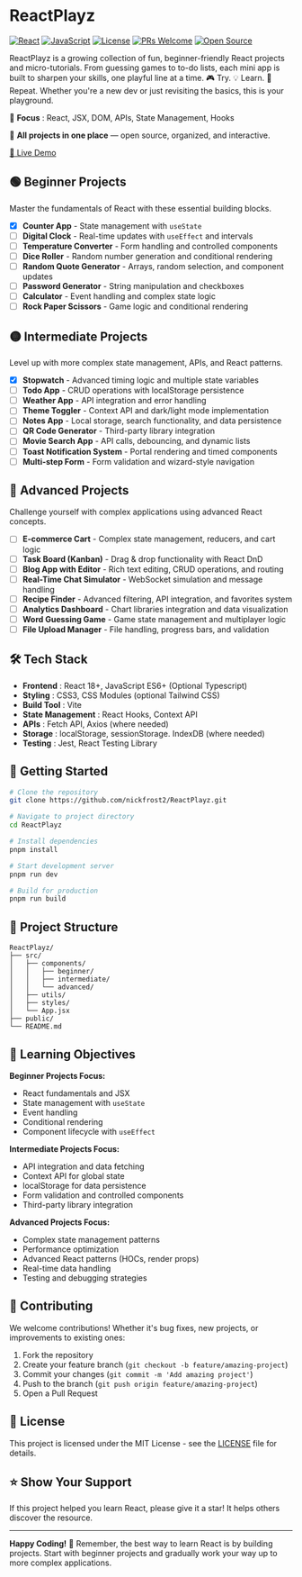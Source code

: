 # ReactPlayz

[![React](https://img.shields.io/badge/React-18.x-blue.svg)](https://reactjs.org/)
[![JavaScript](https://img.shields.io/badge/JavaScript-ES6+-yellow.svg)](https://developer.mozilla.org/en-US/docs/Web/JavaScript)
[![License](https://img.shields.io/badge/License-MIT-green.svg)](https://claude.ai/chat/LICENSE)
[![PRs Welcome](https://img.shields.io/badge/PRs-welcome-brightgreen.svg)](https://claude.ai/chat/CONTRIBUTING.md)
[![Open Source](https://img.shields.io/badge/Open%20Source-%E2%9D%A4%EF%B8%8F-red.svg)](https://github.com/nickfrost2/ReactPlayz)

ReactPlayz is a growing collection of fun, beginner-friendly React projects and micro-tutorials. From guessing games to to-do lists, each mini app is built to sharpen your skills, one playful line at a time. 🎮 Try. 💡 Learn. 🔁 Repeat. Whether you're a new dev or just revisiting the basics, this is your playground.

🧠  **Focus** : React, JSX, DOM, APIs, State Management, Hooks

💾 **All projects in one place** — open source, organized, and interactive.

[🚀 Live Demo](https://nickfrost2.github.io/ReactPlayz/ "ReactPlayz")

## 🟢 Beginner Projects

Master the fundamentals of React with these essential building blocks.

* [X] **Counter App** - State management with `useState`
* [ ] **Digital Clock** - Real-time updates with `useEffect` and intervals
* [ ] **Temperature Converter** - Form handling and controlled components
* [ ] **Dice Roller** - Random number generation and conditional rendering
* [ ] **Random Quote Generator** - Arrays, random selection, and component updates
* [ ] **Password Generator** - String manipulation and checkboxes
* [ ] **Calculator** - Event handling and complex state logic
* [ ] **Rock Paper Scissors** - Game logic and conditional rendering

## 🟡 Intermediate Projects

Level up with more complex state management, APIs, and React patterns.

* [X] **Stopwatch** - Advanced timing logic and multiple state variables
* [ ] **Todo App** - CRUD operations with localStorage persistence
* [ ] **Weather App** - API integration and error handling
* [ ] **Theme Toggler** - Context API and dark/light mode implementation
* [ ] **Notes App** - Local storage, search functionality, and data persistence
* [ ] **QR Code Generator** - Third-party library integration
* [ ] **Movie Search App** - API calls, debouncing, and dynamic lists
* [ ] **Toast Notification System** - Portal rendering and timed components
* [ ] **Multi-step Form** - Form validation and wizard-style navigation

## 🔴 Advanced Projects

Challenge yourself with complex applications using advanced React concepts.

* [ ] **E-commerce Cart** - Complex state management, reducers, and cart logic
* [ ] **Task Board (Kanban)** - Drag & drop functionality with React DnD
* [ ] **Blog App with Editor** - Rich text editing, CRUD operations, and routing
* [ ] **Real-Time Chat Simulator** - WebSocket simulation and message handling
* [ ] **Recipe Finder** - Advanced filtering, API integration, and favorites system
* [ ] **Analytics Dashboard** - Chart libraries integration and data visualization
* [ ] **Word Guessing Game** - Game state management and multiplayer logic
* [ ] **File Upload Manager** - File handling, progress bars, and validation

## 🛠️ Tech Stack

* **Frontend** : React 18+, JavaScript ES6+ (Optional Typescript)
* **Styling** : CSS3, CSS Modules (optional Tailwind CSS)
* **Build Tool** : Vite
* **State Management** : React Hooks, Context API
* **APIs** : Fetch API, Axios (where needed)
* **Storage** : localStorage, sessionStorage. IndexDB (where needed)
* **Testing** : Jest, React Testing Library

## 🚀 Getting Started

```bash
# Clone the repository
git clone https://github.com/nickfrost2/ReactPlayz.git

# Navigate to project directory
cd ReactPlayz

# Install dependencies
pnpm install

# Start development server
pnpm run dev

# Build for production
pnpm run build
```

## 📁 Project Structure

```
ReactPlayz/
├── src/
│   ├── components/
│   │   ├── beginner/
│   │   ├── intermediate/
│   │   └── advanced/
│   ├── utils/
│   ├── styles/
│   └── App.jsx
├── public/
└── README.md
```

## 🎯 Learning Objectives

**Beginner Projects Focus:**

* React fundamentals and JSX
* State management with `useState`
* Event handling
* Conditional rendering
* Component lifecycle with `useEffect`

**Intermediate Projects Focus:**

* API integration and data fetching
* Context API for global state
* localStorage for data persistence
* Form validation and controlled components
* Third-party library integration

**Advanced Projects Focus:**

* Complex state management patterns
* Performance optimization
* Advanced React patterns (HOCs, render props)
* Real-time data handling
* Testing and debugging strategies

## 🤝 Contributing

We welcome contributions! Whether it's bug fixes, new projects, or improvements to existing ones:

1. Fork the repository
2. Create your feature branch (`git checkout -b feature/amazing-project`)
3. Commit your changes (`git commit -m 'Add amazing project'`)
4. Push to the branch (`git push origin feature/amazing-project`)
5. Open a Pull Request

## 📝 License

This project is licensed under the MIT License - see the [LICENSE](./LICENSE.md "License") file for details.

## ⭐ Show Your Support

If this project helped you learn React, please give it a star! It helps others discover the resource.

---

**Happy Coding!** 🚀 Remember, the best way to learn React is by building projects. Start with beginner projects and gradually work your way up to more complex applications.
